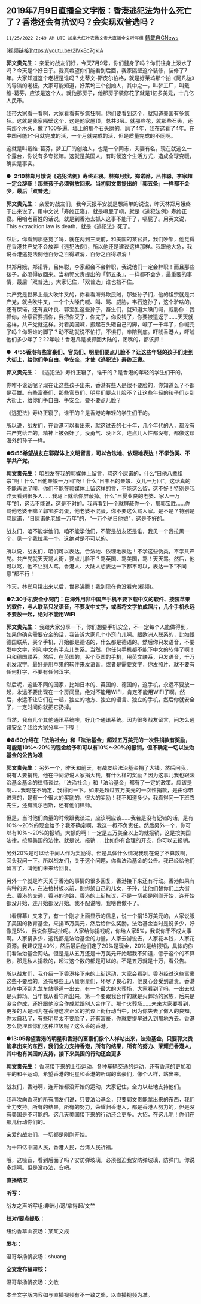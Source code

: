 ## 2019年7月9日直播全文字版：香港逃犯法为什么死亡了？香港还会有抗议吗？会实现双普选吗？
`11/25/2022 2:49 AM UTC 加拿大红叶农场文贵大直播全文听写组` [轉載自GNews](https://gnews.org/articles/533723)

         

[视频链接]<https://youtu.be/2lVk8c7gkIA>

         

**郭文贵先生：** 亲爱的战友们好，今天7月9号，你们健身了吗？你们往身上泼水了吗？今天是个好日子。我真希望你们能看到后面，我家隔壁这个装修，装修了7年。大家知道这个老板是谁吗？史蒂文-斯皮尔伯格，就是好莱坞那个拍《阿凡达》的导演的老板。大家可能知道，好莱坞三个创始人，其中之一，叫梦工厂，叫戴维-葛芬，应该是这个人。就他那房子，他那房子装修花了就是1亿多美元，十几亿人民币。

我带大家看一看啊，大家看看有多疯狂啊。你们要看到这个，就知道美国有多疯狂。这就是我家隔壁这个，这是他家屋顶，总共3层。就那些花，就那些石头，还有那个木头，做了100多遍。墙上的那个石头磨的，磨了4年，我在这看了4年。在中国可能1个月就完成的活，一个月就完成的活，但是质量完成的不同啊。

这就是叫戴维-葛芬，梦工厂的创始人，也是一个同志，夫妻有名。现在就这么一个露台，你说有多夸张嘛。这就是美国人，有时候这个生活方式，造成全球变暖，确实是事实。

●  **2:10林郑月娥说《逃犯法例》寿终正寝。林郑月娥，郑诺骅，吕伟聪，李家超一定会辞职！那些孩子必须得放回来。当初郭文贵提出的「郭五条」一样都不会少，最后「双普选」**

**郭文贵先生：** 亲爱的战友们，我今天报平安就是想简单的说说，昨天林郑月娥终于出来说了，用中文说「寿终正寝」，就是嗝屁了呗，就是《逃犯法例》寿终正寝。用咱老百姓的话说，就是到香港去抓人这事不能干了，嗝屁了。用英文说，This extradition law is death，就是《逃犯法》死了。

然后，你看到那感觉了吗，就在两到三天前，和美国的某官员，我们吵架，他觉得在香港共产党不会放弃《逃犯法例》，所以他还是建议这样那样。我跟他大急，我说香港逃犯法例他百分之百得取消，百分之百得取消！

林郑月娥，郑诺骅，吕伟聪，李家超会不会辞职，我说他们一定会辞职！而且那些孩子，必须得放回来。当初郭文贵提出的「郭五条」，一样都不会少，最重要的事情，最后「双普选」。大家记住，「双普选」谁也挡不住。

共产党是世界上最大吹牛叉的，你看看海外欺民贼，那些孙子们，他的祖宗就是共产党，就会吹牛叉，一个个大嗓门喊、叫、骂、威胁，韦石这孙子，这个驴啥的，还有屎诺，还有夏叶良、郭宝胜这些孙子，畜生们，就知道大嗓门喊，威胁你：我抓你，检察官要抓你，我把你灭了，你完了，你没钱了，你要被遣返了……天天就这样，共产党就这样。对着美国喊，搬起石头砸自己的脚，喊了一千年了，你喊完了吗？你砸谁的脚了？动不动就说不怕打，不惧打，奉陪到底。吓唬香港人，吓唬他们多少年了？22年啦！香港凡是被抓回大陆的，闭嘴的，都该抓！

●  **4:55香港有些富豪们、官员们、明星们要点儿脸不？让这些年轻的孩子们走到大街上，给你们争自由、争安全，才使《逃犯法》寿终正寝。**

**郭文贵先生：** 《逃犯法》寿终正寝了，谁干的？是香港的年轻的学生们干的。

你咋不说话呢？现在让这些孩子出来，香港有些人是很不要脸的，你知道么？不都是英雄。有些富豪们、那些官员们、明星们要点儿脸不？让这些年轻的孩子们走到大街上，给你们争自由、争安全，要不要点儿脸？

《逃犯法》寿终正寝了，谁干的？是香港的年轻的学生们干的。

所以说，战友们，在香港可以看出来，就这过去的七十年，几个年代的人，都没有共产党给弄的，精神上被强奸了。没勇气、没正义，连点儿人性都没有，都像这帮海外的孙子一样。

**●5:55希望战友在郭媒体上文明留言，可以合法地、依理地表达！不学伪类、不学共产党。**

**郭文贵先生：** 咱战友在我的郭媒体上留言，骂这个屎诺的，什么“日他八辈祖宗”啊！什么“日他亲娘一万回”呀！什么“日韦石的亲娘、女儿一万回”。这话真的不能再说了噢，你们不能在郭媒体上留这样的言，不能这么留，这不好！特别是我昨天看到很多人……我马上就给你屏蔽掉。什么“日夏业良的老婆、家人一万年”的，这话不能说，这是不对的。我再看到一个就屏蔽你一个，那郭宝胜……你骂他老婆干嘛？郭宝胜混蛋，他老婆不混蛋，你不要这么骂人家。是不是？特别是骂屎诺，“日屎诺他老娘一万年”的，“一万个驴日他娘”，这是不好的。

战友们，咱不能学他们，咱不能学他们，不管是战友还是谁，我见一个我拉黑一个，见一个我拉黑一个，这绝对是不可以的。

所以说，战友们，咱们可以表达，合法地、依理地表达！不学这些伪类，不学共产党。共产党就天天骂大街，要点儿脸不？骂英国、骂美国，骂！天天骂。然后，他可以骂，他不让别人骂，香港人、大陆人想表达一下都不可以，表达一下“不同意“都不行！

昨天，林郑月娥出来以后，世界沸腾！我到现在也没看完(视频)。

**●7:30手机安全小窍门：在海外用非中国产手机不要下载中文的软件、按装苹果的软件，与人联系只发语音，不要发中文字，或者将文字拍成照片，几个手机永远不要放一起，绝对不能用WiFi**

**郭文贵先生：** 我跟大家分享一下，你们想要手机安全，不一定每个人能做得到，如果你确实需要安全的话，我告诉大家几个小窍门儿啊。跟欧洲人联系的，比如跟德国联系，买个手机，开始都是德语的，什么都是德语的。然后你只发语音，不要发中文字，别和中文有半点儿关系。当然，你任何手机都不能下中文的软件了啊！只和德国联系。然后，在英国的，买个英国的手机，用英文联系，只发语音，千万别发汉字。最好是用苹果的软件来发语音。或者是需要文字，你发照片，就不要有任何打字，不要有任何汉字。

然后呢，这些不同的国家，比如日本的、英国的、德国的，这手机，永远不要放一起，永远不要出现在一个房间里。绝对不能用WiFi，肯定不能用WiFi了啊。然后，永远不让它们在一起，独立的地方、独立的语言、独立的手机，然后你就安全了，一定时间你就把它扔掉。

当然，我有几个其他通讯系统噢，好几个通讯系统。因为很多战友留言，问怎么通讯安全？我给大家分享一下喔！

**●8:50介绍在「法治社会」和「法治基金」超过五万美元的一次性捐款有奖励，可能是10%～20%的现金给予和可以有10%～20%的报销，但不确定一切以法治基金的公告为准**

**郭文贵先生：** 另外一个，昨天和前天，有战友给法治基金捐了大钱。然后问我，说有人要捐钱，他在中间游说人家捐大钱，有什么样的奖励？因为这事儿我也跟法治基金基金的律师谈过，「法治社会」和「法治基金」都有了一定的政策。应该是啊……我现在不确定，我得问一下。如果是超过五万美元的一次性捐款，是由你带进来的，是有一个很大的奖励的，很大的奖励！我不知道多少，我真得问一下班农先生，还有凯尔巴斯，还有他们律师。

但是，当时他们商量的时候跟我谈过，应该啊应该……我若是没有记错的话，是有10%～20%的现金给予？我不确定啊，我这一概不负责任。然后另外一个，你可以有10%～20%的报销。大额的啊！一定是五万美金以上的就报销，这是按美国法律，按照美国的法律。就是说，报销……比如你有合理的开支，你可以去报销。

另外20%是可以给中间人作为奖励得。但是具体什么情况我现在说了不算数啊，回头我问一下。所以战友们，关于这个问题，你看法治基金的公告。我已经给他们留言了，叫他们未来给回复。

另外一个就是昨天关于香港的事情的很多回复，香港接下来还有行动。香港如果有有种的男人，在进棺材板以前，别绑架自己的儿女，子孙，让他们替你们上大街去。香港的交通，香港的道路，香港的上街抗议，不是一切都是刚刚开始，连开始都没开始，连开始都没开始。我不配说啥，我啥也做不了。

（看屏幕）又来了，有一个刚才上面显示的信息，说一个捐15万美元的，人家说服了美国的教育基金，来捐15万美元，然后给什么奖励。法治基金当时是说多少，好像是5%， 我说你那胡扯呢。人家给你捐钱呢，你给人家5%，我说你干不成大事啊。人家捐多少，这钱都是法治基金的力量，人家去游说去，人家花本钱，人家花资源。我建议是40%，然后最后他们定了20%是现金，20%是给报销，具体的你们看法治基金网站。但是是从五万还是十万美元开始起我不知道，低于这个的不算数，那是私人捐款的，超过这个数的都是可以的。不是五万就是十万，看公告。

所以战友们，我介绍一下香港接下来的上街运动，大家会看到，香港经过这些富豪这些不要脸的，还有那些王八蛋明星们，坏尽了良心的，他良心会受到谴责。香港就在中环到九龙车站隧道一出去，有一个最大的火葬场，大家看到了吗，一出去就是火葬场。当年我从看守所出来，第一个要跟我合作的就是火葬场的家族，后来是没合作成，还好跟他没合作成就跟别人合作了。那个火葬场……未来大家要看到，更多的人是因为在香港这次正义的抗议上街行动当中，因为你失去了做人的良知，你太自私了，有些明星太不要脸了，还有富豪，你就要提早进入到那地方去。香港怎么能埋葬你们这种垃圾呢？这么香的香港。

**●13:05希望香港的明星和香港的富豪们像个人样站出来，法治基金，只要郭文贵能拿出来的东西，我们全力支持香港，所有的结果，所有的努力、荣耀归香港人，其中也有美国的支持，接下来美国的行动还会更多**

**郭文贵先生：**  香港接下来的上街运动，各种车辆交通的运动，还有香港的更加和平的和平运动，希望香港的明星和香港的所谓的富豪们，像个人样，站出来。

战友们，香港啊，连开始都没开始的运动，大家记住，全力以赴地支持他们。

我再次向香港的所有朋友们说，只要法治基金，只要郭文贵能拿出来的东西，我们全力支持。所有的结果，所有的努力，荣耀归香港人，都是香港人努力的，但是没有美国是不可能的。这几天美国接下来的行动还会更多。大招，在这儿呢！你们在那儿行动你们的。

亲爱的战友们，一切都是刚刚开始。

为十四亿中国人民，香港人民，台湾人民祈福。

哦，这噪音，看到后面了吗？安防弹玻璃，必须强迫我安防弹玻璃，防弹门。你说多烦啊。但是没办法，安吧。

**直播结束**

**听写：**

战友之声听写组:非洲小哥/拿得起/文竺

**校对/要点提取：**

纽约香草山农场：某某文成

**发布：**

温哥华扬帆农场：shuang

**全文发布稿审核：**

温哥华扬帆农场：文敏

本全文字版内容如与直播视频有不一致之处，以直播视频为准。
